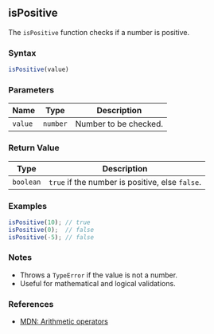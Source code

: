 ## isPositive

The `isPositive` function checks if a number is positive.

### Syntax

```typescript
isPositive(value)
```

### Parameters

| Name    | Type     | Description            |
|---------|----------|------------------------|
| `value` | `number` | Number to be checked.  |

### Return Value

| Type      | Description                                 |
|-----------|---------------------------------------------|
| `boolean` | `true` if the number is positive, else `false`. |

### Examples

```typescript
isPositive(10); // true
isPositive(0);  // false
isPositive(-5); // false
```

### Notes

- Throws a `TypeError` if the value is not a number.
- Useful for mathematical and logical validations.

### References
- [MDN: Arithmetic operators](https://developer.mozilla.org/en-US/docs/Web/JavaScript/Guide/Expressions_and_Operators#arithmetic_operators)